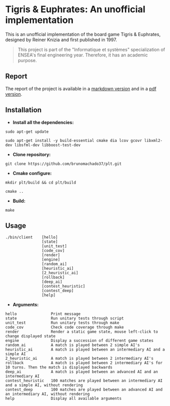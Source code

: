 Tigris & Euphrates: An unofficial implementation
===============

This is an unofficial implementation of the board game Tigris & Euphrates, designed by Reiner Knizia and first published in 1997.

> This project is part of the "Informatique et systèmes" specialization of ENSEA's final engineering year. Therefore, it has an academic purpose.

Report
------------
The report of the project is available in a [markdown version](rapport/Rapport.md) and in a [pdf version](Rapport.pdf).

Installation
------------

* **Install all the dependencies:**
```
sudo apt-get update
```
```
sudo apt-get install -y build-essential cmake dia lcov gcovr libxml2-dev libsfml-dev libboost-test-dev
```

* **Clone repository:**
```
git clone https://github.com/brunomachado37/plt.git
```

* **Cmake configure:**
```
mkdir plt/build && cd plt/build
```
```
cmake ..
```

* **Build:**
```
make
```

Usage
------------
```
./bin/client    [hello]
                [state]
                [unit_test]
                [code_cov]
                [render]
                [engine]
                [random_ai]
                [heuristic_ai]
                [2_heuristic_ai]
                [rollback]
                [deep_ai]
                [contest_heuristic]
                [contest_deep]
                [help] 
```


* **Arguments:**
```
hello               Print message
state               Run unitary tests through script
unit_test           Run unitary tests through make
code_cov            Check code coverage through make
render              Render a static game state, mouse left-click to change displayed state    
engine              Display a succession of different game states
random_ai           A match is played between 2 simple AI's
heuristic_ai        A match is played between an intermediary AI and a simple AI
2_heuristic_ai      A match is played between 2 intermediary AI's
rollback            A match is played between 2 intermediary AI's for 10 turns. Then the match is displayed backwards
deep_ai             A match is played between an advanced AI and an intermediary AI
contest_heuristic   100 matches are played between an intermediary AI and a simple AI, without rendering
contest_deep        100 matches are played between an advanced AI and an intermediary AI, without rendering
help                Display all available arguments
```